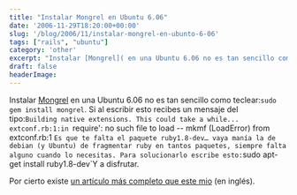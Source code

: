 ```yaml
---
title: "Instalar Mongrel en Ubuntu 6.06"
date: '2006-11-29T18:20:00+00:00'
slug: '/blog/2006/11/instalar-mongrel-en-ubunto-6-06'
tags: ["rails", "ubuntu"]
category: 'other'
excerpt: "Instalar [Mongrel]( en una Ubuntu 6.06 no es tan sencillo como teclear:`sudo gem install mongrel`. Si al escribir esto recibes un mensaje del tipo:`Building native extensi..."
draft: false
headerImage:
---
```

Instalar [Mongrel](http://mongrel.rubyforge.org/) en una Ubuntu 6.06 no es tan sencillo como teclear:`sudo gem install mongrel`. Si al escribir esto recibes un mensaje del tipo:`Building native extensions.
This could take a while...
extconf.rb:1:in `require': no such file to load -- mkmf (LoadError)
from extconf.rb:1
`Es que te falta el paquete ruby1.8-dev… vaya manía la de debian (y Ubuntu) de fragmentar ruby en tantos paquetes, siempre falta alguno cuando lo necesitas. Para solucionarlo escribe esto:`sudo apt-get install ruby1.8-dev`Y a disfrutar.

Por cierto existe [un artículo más completo que este mio](http://sas.sparklingstudios.com/articles/tag/mongrel) (en inglés).
